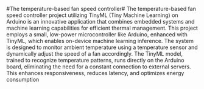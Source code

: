 #The temperature-based fan speed controller#
The temperature-based fan speed controller project utilizing TinyML (Tiny Machine Learning) on Arduino is an innovative application that combines embedded systems and machine learning capabilities for efficient thermal management. This project employs a small, low-power microcontroller like Arduino, enhanced with TinyML, which enables on-device machine learning inference. The system is designed to monitor ambient temperature using a temperature sensor and dynamically adjust the speed of a fan accordingly. The TinyML model, trained to recognize temperature patterns, runs directly on the Arduino board, eliminating the need for a constant connection to external servers. This enhances responsiveness, reduces latency, and optimizes energy consumption
